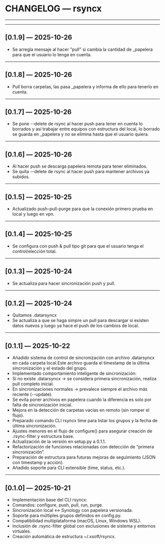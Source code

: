 # CHANGELOG — rsyncx

---
---

## [0.1.9] — 2025-10-26
- Se arregla mensaje al hacer "pull" si cambia la cantidad de _papelera para que el usuario lo tenga en cuenta.

---

## [0.1.8] — 2025-10-26
- Pull borra carpetas, las pasa _papelera y informa de ello para tenerlo en cuenta.

---

## [0.1.7] — 2025-10-26
- Se pone --delete de rsync al hacer push para tener en cuenta lo borrados y así trabajar entre equipos con estructura del local, lo borrado se guarda en _papelera y no se elimina hasta que el usuario quiera.

---

## [0.1.6] — 2025-10-26
- Al hacer push se descarga papelera remota para tener eliminados.
- Se quita --delete de rsync al hacer push para mantener archivos ya subidos.

---

## [0.1.5] — 2025-10-25
- Actualizado push-pull-purge para que la conexión primero prueba en local y luego en vpn.

---

## [0.1.4] — 2025-10-25
- Se configura con push & pull tipo git para que el usuario tenga el control/elección total.

---

## [0.1.3] — 2025-10-24
- Se actualiza para hacer sincronización push y pull.

---

## [0.1.2] — 2025-10-24
- Quitamos .datarsyncx
- Se actualiza a que se haga simpre un pull para descargar si existen datos nuevos y luego ya hace el push de los cambios de local.

---

## [0.1.1] — 2025-10-22
- Añadido sistema de control de sincronización con archivo .datarsyncx en cada carpeta local.Este archivo guarda el timestamp de la última sincronización y el estado del grupo.
- Implementado comportamiento inteligente de sincronización:
- Si no existe .datarsyncx → se considera primera sincronización, realiza pull completo inicial.
- En sincronizaciones normales → prevalece siempre el archivo más reciente (--update).
- Se evita poner archivos en papelera cuando la diferencia es solo por falta de sincronización inicial.
- Mejora en la detección de carpetas vacías en remoto (sin romper el flujo).
- Preparado comando CLI rsyncx time para listar los grupos y la fecha de última sincronización.
- Ajustes menores en el flujo de configure() para asegurar creación de .rsync-filter y estructura base.
- Actualización de la versión en setup.py a 0.1.1.
- Refactorización de funciones relacionadas con detección de “primera sincronización”.
- Preparación de estructura para futuras mejoras de seguimiento (JSON con timestamp y acción).
- Añadido soporte para CLI extensible (time, status, etc.).

---

## [0.1.0] — 2025-10-21
- Implementación base del CLI rsyncx:
- Comandos: configure, push, pull, run, purge.
- Sincronización local ↔ Synology con papelera versionada.
- Soporte para múltiples grupos definidos en config.py.
- Compatibilidad multiplataforma (macOS, Linux, Windows WSL).
- Inclusión de .rsync-filter global con exclusiones de sistema y entornos virtuales.
- Creación automática de estructura ~/.xsoft/rsyncx.